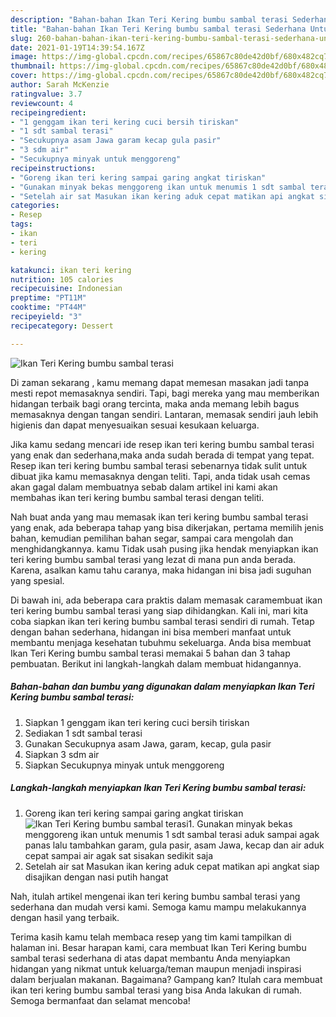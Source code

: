 ```yaml
---
description: "Bahan-bahan Ikan Teri Kering bumbu sambal terasi Sederhana Untuk Jualan"
title: "Bahan-bahan Ikan Teri Kering bumbu sambal terasi Sederhana Untuk Jualan"
slug: 260-bahan-bahan-ikan-teri-kering-bumbu-sambal-terasi-sederhana-untuk-jualan
date: 2021-01-19T14:39:54.167Z
image: https://img-global.cpcdn.com/recipes/65867c80de42d0bf/680x482cq70/ikan-teri-kering-bumbu-sambal-terasi-foto-resep-utama.jpg
thumbnail: https://img-global.cpcdn.com/recipes/65867c80de42d0bf/680x482cq70/ikan-teri-kering-bumbu-sambal-terasi-foto-resep-utama.jpg
cover: https://img-global.cpcdn.com/recipes/65867c80de42d0bf/680x482cq70/ikan-teri-kering-bumbu-sambal-terasi-foto-resep-utama.jpg
author: Sarah McKenzie
ratingvalue: 3.7
reviewcount: 4
recipeingredient:
- "1 genggam ikan teri kering cuci bersih tiriskan"
- "1 sdt sambal terasi"
- "Secukupnya asam Jawa garam kecap gula pasir"
- "3 sdm air"
- "Secukupnya minyak untuk menggoreng"
recipeinstructions:
- "Goreng ikan teri kering sampai garing angkat tiriskan"
- "Gunakan minyak bekas menggoreng ikan untuk menumis 1 sdt sambal terasi aduk sampai agak panas lalu tambahkan garam, gula pasir, asam Jawa, kecap dan air aduk cepat sampai air agak sat sisakan sedikit saja"
- "Setelah air sat Masukan ikan kering aduk cepat matikan api angkat siap disajikan dengan nasi putih hangat"
categories:
- Resep
tags:
- ikan
- teri
- kering

katakunci: ikan teri kering 
nutrition: 105 calories
recipecuisine: Indonesian
preptime: "PT11M"
cooktime: "PT44M"
recipeyield: "3"
recipecategory: Dessert

---
```



![Ikan Teri Kering bumbu sambal terasi](https://img-global.cpcdn.com/recipes/65867c80de42d0bf/680x482cq70/ikan-teri-kering-bumbu-sambal-terasi-foto-resep-utama.jpg)

Di zaman  sekarang , kamu memang dapat memesan masakan jadi tanpa mesti repot memasaknya sendiri. Tapi, bagi mereka yang mau memberikan hidangan terbaik bagi orang tercinta, maka anda memang lebih bagus memasaknya dengan tangan sendiri. Lantaran, memasak sendiri jauh lebih higienis dan dapat menyesuaikan sesuai kesukaan keluarga.

Jika kamu sedang mencari ide resep ikan teri kering bumbu sambal terasi yang enak dan sederhana,maka anda sudah berada di tempat yang tepat. Resep ikan teri kering bumbu sambal terasi  sebenarnya tidak sulit untuk dibuat jika kamu memasaknya dengan teliti. Tapi, anda tidak usah cemas akan gagal dalam membuatnya 
sebab dalam artikel ini kami akan membahas ikan teri kering bumbu sambal terasi dengan teliti.  



Nah buat anda yang mau memasak ikan teri kering bumbu sambal terasi yang enak, ada beberapa tahap yang bisa dikerjakan, pertama memilih jenis bahan, kemudian pemilihan bahan segar, sampai cara mengolah dan menghidangkannya. kamu Tidak usah pusing jika hendak menyiapkan ikan teri kering bumbu sambal terasi yang lezat di mana pun anda berada. Karena, asalkan kamu  tahu caranya, maka hidangan ini bisa jadi suguhan yang spesial.

Di bawah ini, ada beberapa cara praktis  dalam memasak caramembuat ikan teri kering bumbu sambal terasi yang siap dihidangkan. Kali ini, mari kita coba siapkan ikan teri kering bumbu sambal terasi sendiri di rumah. Tetap dengan bahan sederhana, hidangan ini bisa memberi manfaat untuk membantu menjaga kesehatan tubuhmu sekeluarga. Anda bisa membuat Ikan Teri Kering bumbu sambal terasi memakai 5 bahan dan 3 tahap pembuatan. Berikut ini langkah-langkah dalam membuat hidangannya.

<!--inarticleads1-->

##### Bahan-bahan dan bumbu yang digunakan dalam menyiapkan Ikan Teri Kering bumbu sambal terasi:

1. Siapkan 1 genggam ikan teri kering cuci bersih tiriskan
1. Sediakan 1 sdt sambal terasi
1. Gunakan Secukupnya asam Jawa, garam, kecap, gula pasir
1. Siapkan 3 sdm air
1. Siapkan Secukupnya minyak untuk menggoreng




<!--inarticleads2-->

##### Langkah-langkah menyiapkan Ikan Teri Kering bumbu sambal terasi:

1. Goreng ikan teri kering sampai garing angkat tiriskan
<img src="https://img-global.cpcdn.com/steps/4b9f336c9ec105e9/160x128cq70/ikan-teri-kering-bumbu-sambal-terasi-langkah-memasak-1-foto.jpg" alt="Ikan Teri Kering bumbu sambal terasi">1. Gunakan minyak bekas menggoreng ikan untuk menumis 1 sdt sambal terasi aduk sampai agak panas lalu tambahkan garam, gula pasir, asam Jawa, kecap dan air aduk cepat sampai air agak sat sisakan sedikit saja
1. Setelah air sat Masukan ikan kering aduk cepat matikan api angkat siap disajikan dengan nasi putih hangat




Nah, itulah artikel mengenai  ikan teri kering bumbu sambal terasi  yang sederhana dan mudah versi kami. Semoga kamu mampu melakukannya dengan hasil yang terbaik. 

Terima kasih kamu telah membaca resep yang tim kami tampilkan di halaman ini. Besar harapan kami, cara membuat  Ikan Teri Kering bumbu sambal terasi sederhana di atas dapat membantu Anda menyiapkan hidangan yang nikmat untuk keluarga/teman maupun menjadi inspirasi dalam berjualan makanan. Bagaimana? Gampang kan? Itulah cara membuat ikan teri kering bumbu sambal terasi yang bisa Anda lakukan di rumah. Semoga bermanfaat dan selamat mencoba!

